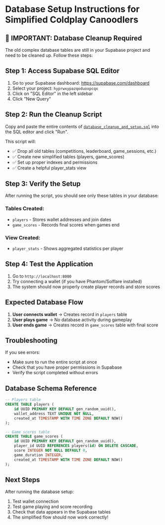 # Database Setup Instructions for Simplified Coldplay Canoodlers

## 🚨 IMPORTANT: Database Cleanup Required

The old complex database tables are still in your Supabase project and need to be cleaned up. Follow these steps:

## Step 1: Access Supabase SQL Editor

1. Go to your Supabase dashboard: https://supabase.com/dashboard
2. Select your project: `hyprwxypazqoduoxpcqx`
3. Click on "SQL Editor" in the left sidebar
4. Click "New Query"

## Step 2: Run the Cleanup Script

Copy and paste the entire contents of [`database_cleanup_and_setup.sql`](database_cleanup_and_setup.sql) into the SQL editor and click "Run".

This script will:
- ✅ Drop all old tables (competitions, leaderboard, game_sessions, etc.)
- ✅ Create new simplified tables (players, game_scores)
- ✅ Set up proper indexes and permissions
- ✅ Create a helpful player_stats view

## Step 3: Verify the Setup

After running the script, you should see only these tables in your database:

### Tables Created:
- `players` - Stores wallet addresses and join dates
- `game_scores` - Records final scores when games end

### View Created:
- `player_stats` - Shows aggregated statistics per player

## Step 4: Test the Application

1. Go to `http://localhost:8000`
2. Try connecting a wallet (if you have Phantom/Solflare installed)
3. The system should now properly create player records and store scores

## Expected Database Flow

1. **User connects wallet** → Creates record in `players` table
2. **User plays game** → No database activity during gameplay
3. **User ends game** → Creates record in `game_scores` table with final score

## Troubleshooting

If you see errors:
- Make sure to run the entire script at once
- Check that you have proper permissions in Supabase
- Verify the script completed without errors

## Database Schema Reference

```sql
-- Players table
CREATE TABLE players (
    id UUID PRIMARY KEY DEFAULT gen_random_uuid(),
    wallet_address TEXT UNIQUE NOT NULL,
    created_at TIMESTAMP WITH TIME ZONE DEFAULT NOW()
);

-- Game scores table  
CREATE TABLE game_scores (
    id UUID PRIMARY KEY DEFAULT gen_random_uuid(),
    player_id UUID REFERENCES players(id) ON DELETE CASCADE,
    score INTEGER NOT NULL DEFAULT 0,
    game_duration INTEGER,
    created_at TIMESTAMP WITH TIME ZONE DEFAULT NOW()
);
```

## Next Steps

After running the database setup:
1. Test wallet connection
2. Test game playing and score recording
3. Check that data appears in the Supabase tables
4. The simplified flow should now work correctly!